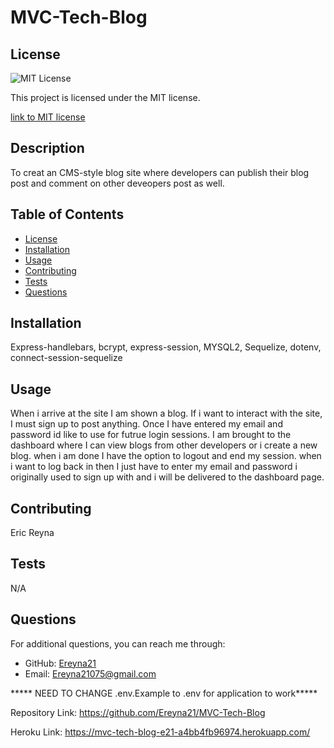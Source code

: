 
# MVC-Tech-Blog

## License
  <img src="https://img.shields.io/badge/license-MIT-blue" alt="MIT License" />

  This project is licensed under the MIT license.
  
<a href= "https://choosealicense.com/licenses/mit/">link to MIT license</a>

## Description
To creat an CMS-style blog site where developers can publish their blog post and comment on other deveopers post as well.

## Table of Contents
- [License](#license)
- [Installation](#installation)
- [Usage](#usage)
- [Contributing](#contributing)
- [Tests](#tests)
- [Questions](#questions)

## Installation
Express-handlebars, bcrypt, express-session, MYSQL2, Sequelize, dotenv, connect-session-sequelize

## Usage
When i arrive at the site I am shown a blog. If i want to interact with the site, I must sign up to post anything. Once I have entered my email and password id like to use for futrue login sessions. I am brought to the dashboard where I can view blogs from other developers or i create a new blog. when i am done  I have the option to logout and end my session. when i want to log back in then I just have to enter my email and password i originally used to sign up with and i will be delivered to the dashboard page.

## Contributing
Eric Reyna

## Tests
N/A

## Questions
For additional questions, you can reach me through:
- GitHub: [Ereyna21](https://github.com/Ereyna21)
- Email: Ereyna21075@gmail.com


***** NEED TO CHANGE .env.Example to .env for application to work*****

Repository Link:
https://github.com/Ereyna21/MVC-Tech-Blog

Heroku Link:
https://mvc-tech-blog-e21-a4bb4fb96974.herokuapp.com/
